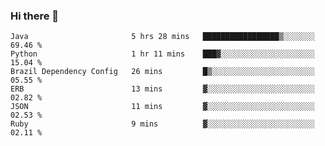 ### Hi there 👋

<!--START_SECTION:waka-->

```text
Java                       5 hrs 28 mins   █████████████████▒░░░░░░░   69.46 %
Python                     1 hr 11 mins    ███▓░░░░░░░░░░░░░░░░░░░░░   15.04 %
Brazil Dependency Config   26 mins         █▒░░░░░░░░░░░░░░░░░░░░░░░   05.55 %
ERB                        13 mins         ▓░░░░░░░░░░░░░░░░░░░░░░░░   02.82 %
JSON                       11 mins         ▓░░░░░░░░░░░░░░░░░░░░░░░░   02.53 %
Ruby                       9 mins          ▓░░░░░░░░░░░░░░░░░░░░░░░░   02.11 %
```

<!--END_SECTION:waka-->

<!--
**jerry-shao/jerry-shao** is a ✨ _special_ ✨ repository because its `README.md` (this file) appears on your GitHub profile.

Here are some ideas to get you started:

- 🔭 I’m currently working on ...
- 🌱 I’m currently learning ...
- 👯 I’m looking to collaborate on ...
- 🤔 I’m looking for help with ...
- 💬 Ask me about ...
- 📫 How to reach me: ...
- 😄 Pronouns: ...
- ⚡ Fun fact: ...
-->
